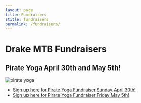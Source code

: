 ```yaml
---
layout: page
title: Fundraisers
stitle: fundraisers
permalink: /fundraisers/
---
```

# Drake MTB Fundraisers

## Pirate Yoga April 30th and May 5th!

![pirate yoga]({{site.baseurl}}/images/pirate_yoga.jp)

* [Sign up here for Pirate Yoga Fundraiser Sunday April 30th!](https://docs.google.com/forms/d/e/1FAIpQLSfoV6tbI3qyF1tetb1Sgf9rPhro-aB6FQSnPcZr3qZmXXlj_A/viewform?usp=sf_link)
* [Sign up here for Pirate Yoga Fundraiser Friday May 5th!](https://docs.google.com/forms/d/e/1FAIpQLSeKEV5QaT8M5qOI2QhDeP2H_vC0EfY6ZSP0hsepyj8-k5FaHQ/viewform?usp=sf_link)


